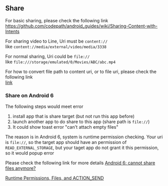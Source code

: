 ## Share

For basic sharing, please check the following link  
https://github.com/codepath/android_guides/wiki/Sharing-Content-with-Intents

For sharing video to Line, Uri must be `content://`  
like `content://media/external/video/media/3338`  

For normal sharing, Uri could be `file://`  
like `file:///storage/emulated/0/Movies/ABC/abc.mp4`

For how to convert file path to content uri, or to file uri, please check the following link  
[link](./share/README.md)

### Share on Android 6
The following steps would meet error  
1. install app that is share target (but not run this app before)  
2. launch another app to do share to this app (share path is `file://`)  
3. It could show toast error "can't attach empty files"

The reason is in Android 6, system is runtime permission checking. Your uri is `file://`, so the target app should have an permission of `READ_EXTERNAL_STORAGE`, but your taget app do not grant it this permission, so it would popup error

Please check the following link for more details
[Android 6: cannot share files anymore?](http://stackoverflow.com/questions/32981194/android-6-cannot-share-files-anymore)

[Runtime Permissions, Files, and ACTION_SEND](https://commonsware.com/blog/2015/10/07/runtime-permissions-files-action-send.html)
